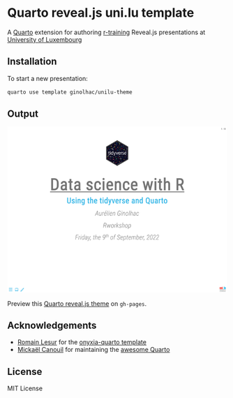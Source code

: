 # Quarto reveal.js uni.lu template

A [Quarto](https://quarto.org) extension for authoring [r-training](https://gitlab.lcsb.uni.lu/r-training) Reveal.js presentations at [University of Luxembourg](https://wwwen.uni.lu/)

## Installation

To start a new presentation:

``` bash
quarto use template ginolhac/unilu-theme
```

## Output

![template preview](template.png)

Preview this [Quarto reveal.js theme](https://ginolhac.github.io/unilu-theme) on `gh-pages`.

## Acknowledgements

-   [Romain Lesur]() for the [onyxia-quarto template](https://github.com/InseeFrLab/onyxia-quarto) 
-   [Mickaël Canouil](https://github.com/mcanouil/) for maintaining the [awesome Quarto](https://github.com/mcanouil/awesome-quarto)

## License

MIT License
